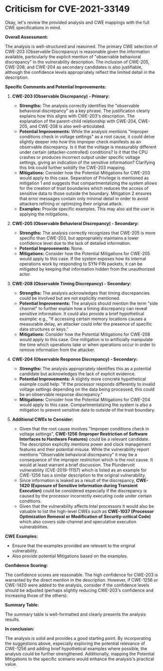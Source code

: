# Criticism for CVE-2021-33149

Okay, let's review the provided analysis and CWE mappings with the full CWE specifications in mind.

**Overall Assessment:**

The analysis is well-structured and reasoned. The primary CWE selection of CWE-203 (Observable Discrepancy) is reasonable given the information available, particularly the explicit mention of "observable behavioral discrepancy" in the vulnerability description.  The inclusion of CWE-205, CWE-208, and CWE-204 as secondary candidates is also justifiable, although the confidence levels appropriately reflect the limited detail in the description.

**Specific Comments and Potential Improvements:**

1.  **CWE-203 (Observable Discrepancy) - Primary:**

    *   **Strengths:** The analysis correctly identifies the "observable behavioral discrepancy" as a key phrase. The justification clearly explains how this aligns with CWE-203's description.  The explanation of the parent-child relationship with CWE-204, CWE-205, and CWE-208 is also well-articulated.
    *   **Potential Improvements:** While the analysis mentions "Improper conditions check in voltage settings" as a root cause, it could delve slightly deeper into *how* this improper check manifests as an observable discrepancy. Is it that the voltage is measurably different under certain (attacker-controlled) conditions? Is it that the CPU crashes or produces incorrect output under specific voltage settings, giving an indication of the sensitive information? Clarifying this link could further solidify the CWE-203 mapping.
    *   **Mitigations:** Consider how the Potential Mitigations for CWE-203 would apply to this case.  Separation of Privilege is mentioned as mitigation 1 and suggests that compartmentalizing the system allows for the creation of trust boundaries which reduces the access of sensitive data to those outside the boundary. Mitigation 2 ensures that error messages contain only minimal detail in order to avoid attackers refining or optimizing their original attack.
    *   **Examples:** Provide specific examples. This may also aid the user in applying the mitigations.

2.  **CWE-205 (Observable Behavioral Discrepancy) - Secondary:**

    *   **Strengths:** The analysis correctly recognizes that CWE-205 is more specific than CWE-203, but appropriately maintains a lower confidence level due to the lack of detailed information.
    *   **Potential Improvements:** None.
    *   **Mitigations:** Consider how the Potential Mitigations for CWE-205 would apply to this case. If the system exposes how its internal operations work by responding to SYN-FIN packets, it can be mitigated by keeping that information hidden from the unauthorized actor.

3.  **CWE-208 (Observable Timing Discrepancy) - Secondary:**

    *   **Strengths:** The analysis acknowledges that timing discrepancies *could* be involved but are not explicitly mentioned.
    *   **Potential Improvements:** The analysis should mention the term "side channel" to further explain how a timing discrepancy can reveal sensitive information. It could also provide a brief hypothetical example: e.g., "If accessing certain memory locations causes a measurable delay, an attacker could infer the presence of specific data structures or keys."
    *   **Mitigations:** Consider how the Potential Mitigations for CWE-208 would apply to this case. One mitigation is to artificially manipulate the time which operations take or when operations occur in order to remove information from the attacker.

4.  **CWE-204 (Observable Response Discrepancy) - Secondary:**

    *   **Strengths:** The analysis appropriately identifies this as a potential candidate but acknowledges the lack of explicit evidence.
    *   **Potential Improvements:** A slightly more concrete hypothetical example could help: "If the processor responds differently to invalid voltage settings depending on the data being processed, this could be an observable response discrepancy."
    *   **Mitigations:** Consider how the Potential Mitigations for CWE-204 would apply to this case. Compartmentalizing the system is also a mitigation to prevent sensitive data to outside of the trust boundary.

5.  **Additional CWEs to Consider:**

    *   Given that the root cause involves "Improper conditions check in voltage settings",  **CWE-1256 (Improper Restriction of Software Interfaces to Hardware Features)** could be a relevant candidate. The description explicitly mentions power and clock management features and their potential misuse. While the vulnerability report mentions "Observable behavioral discrepancy" it may be a consequence of the improper restriction which is the root cause. It would at least warrant a brief discussion. The Plundervolt vulnerability (CVE-2019-11157) which is listed as an example for CWE-1256 has a similar description to the original vulnerability.
    *   Since information is leaked as a result of the discrepancy, **CWE-1420 (Exposure of Sensitive Information during Transient Execution)** could be considered especially if the discrepancy is caused by the processor incorrectly executing code under certain conditions.
    *   Given that the vulnerability affects Intel processors it would also be valuable to list the high-level CWEs such as **CWE-1037 (Processor Optimization Removal or Modification of Security-critical Code)** which also covers side-channel and speculative execution vulnerabilities.

**CWE Examples:**
*   Ensure that the examples provided are relevant to the original vulnerability.
*   Also provide potential Mitigations based on the examples.

**Confidence Scoring:**

The confidence scores are reasonable. The high confidence for CWE-203 is warranted by the direct mention in the description. However, if CWE-1256 or CWE-1420 were added to the analysis, consider if the confidence levels should be adjusted (perhaps slightly reducing CWE-203's confidence and increasing those of the others).

**Summary Table:**

The summary table is well-formatted and clearly presents the analysis results.

**In conclusion:**

The analysis is solid and provides a good starting point. By incorporating the suggestions above, especially exploring the potential relevance of CWE-1256 and adding brief hypothetical examples where possible, the analysis could be further strengthened. Additionally, mapping the Potential Mitigations to the specific scenario would enhance the analysis's practical value.